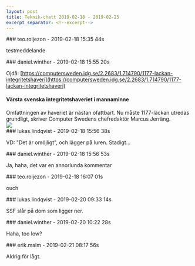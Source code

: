 ```yaml
---
layout: post
title: Teknik-chatt 2019-02-18 - 2019-02-25
excerpt_separator: <!--excerpt-->
---
```

<section class="message" markdown="1">
### teo.roijezon - 2019-02-18 15:35 44s

testmeddelande
</section>
<section class="message" markdown="1">
### daniel.winther - 2019-02-18 15:55 20s

Ojdå: [https://computersweden.idg.se/2.2683/1.714790/1177-lackan-integritetshaveri](https://computersweden.idg.se/2.2683/1.714790/1177-lackan-integritetshaveri)

<div class="attachment"><h4>Värsta svenska integritetshaveriet i mannaminne</h4><div class="text">Omfattningen av haveriet är nästan ofattbart. Nu måste 1177-läckan utredas grundligt, skriver Computer Swedens chefredaktör Marcus Jerräng.</div>
<a href="https://computersweden.idg.se/2.2683/1.714790/1177-lackan-integritetshaveri"><div class="linkdiv"><img src="/assets/blogAssets/Värsta svenska integritetshaveriet i mannaminne" fallback="Värsta svenska integritetshaveriet i mannaminne"/></div></a></div>
    
</section>
<section class="message" markdown="1">
### lukas.lindqvist - 2019-02-18 15:56 38s

VD: "Det är omöjligt", och lägger på luren. Stadigt...
</section>
<section class="message" markdown="1">
### daniel.winther - 2019-02-18 15:56 53s

Ja, haha, det var en annorlunda kommentar
</section>
<section class="message" markdown="1">
### teo.roijezon - 2019-02-18 16:07 01s

ouch
</section>
<section class="message" markdown="1">
### lukas.lindqvist - 2019-02-20 09:33 14s

SSF slår på dom som ligger ner.
</section>
<section class="message" markdown="1">
### daniel.winther - 2019-02-20 10:22 28s

Haha, too low?
</section>
<section class="message" markdown="1">
### erik.malm - 2019-02-21 08:17 56s

Aldrig för lågt.

<!--excerpt-->
</section>